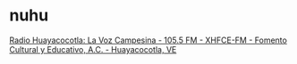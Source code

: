 # nuhu

[Radio Huayacocotla: La Voz Campesina - 105.5 FM - XHFCE-FM - Fomento Cultural y Educativo, A.C. - Huayacocotla, VE](http://radiohuaya.iberopuebla.edu.mx:8000/xhfce)

